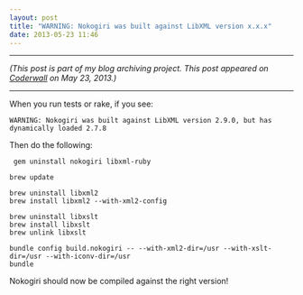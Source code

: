 ```yaml
---
layout: post
title: "WARNING: Nokogiri was built against LibXML version x.x.x"
date: 2013-05-23 11:46
---
```


---

*(This post is part of my blog archiving project. This post appeared on [Coderwall](https://coderwall.com/p/kia38w) on May 23, 2013.)*

---

When you run tests or rake, if you see:

    WARNING: Nokogiri was built against LibXML version 2.9.0, but has dynamically loaded 2.7.8


Then do the following:


     gem uninstall nokogiri libxml-ruby

    brew update

    brew uninstall libxml2
    brew install libxml2 --with-xml2-config

    brew uninstall libxslt
    brew install libxslt
    brew unlink libxslt

    bundle config build.nokogiri -- --with-xml2-dir=/usr --with-xslt-dir=/usr --with-iconv-dir=/usr
    bundle


Nokogiri should now be compiled against the right version!
